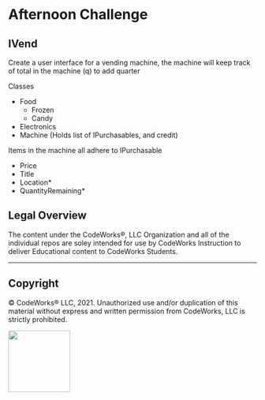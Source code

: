 # Afternoon Challenge

## IVend

Create a user interface for a vending machine,
the machine will keep track of total in the machine
(q) to add quarter

Classes

- Food
  - Frozen
  - Candy
- Electronics
- Machine (Holds list of IPurchasables, and credit)

Items in the machine all adhere to IPurchasable

- Price
- Title
- Location\*
- QuantityRemaining\*

## Legal Overview

The content under the CodeWorks®, LLC Organization and all of the individual repos are soley intended for use by CodeWorks Instruction to deliver Educational content to CodeWorks Students.

---

## Copyright

© CodeWorks® LLC, 2021. Unauthorized use and/or duplication of this material without express and written permission from CodeWorks, LLC is strictly prohibited.


<img src="https://bcw.blob.core.windows.net/public/img/7815839041305055" width="125">
